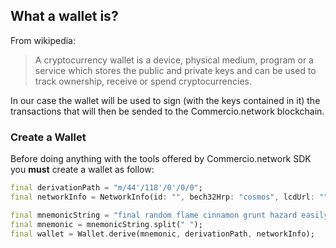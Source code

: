 ## What a wallet is?
From wikipedia:
> A cryptocurrency wallet is a device, physical medium, program or a service which
>stores the public and private keys and can be used to track ownership, receive or spend cryptocurrencies.

In our case the wallet will be used to sign 
(with the keys contained in it) the transactions that will 
then be sended to the Commercio.network blockchain.
  
### Create a Wallet
Before doing anything with the tools offered by Commercio.network SDK you **must** create a wallet as follow:
```dart
final derivationPath = "m/44'/118'/0'/0/0";
final networkInfo = NetworkInfo(id: "", bech32Hrp: "cosmos", lcdUrl: "");

final mnemonicString = "final random flame cinnamon grunt hazard easily mutual resist pond solution define knife female tongue crime atom jaguar alert library best forum lesson rigid";
final mnemonic = mnemonicString.split(" ");
final wallet = Wallet.derive(mnemonic, derivationPath, networkInfo);
```

